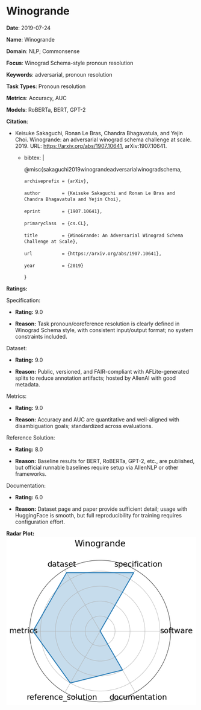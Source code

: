 # Winogrande


**Date**: 2019-07-24


**Name**: Winogrande


**Domain**: NLP; Commonsense


**Focus**: Winograd Schema-style pronoun resolution


**Keywords**: adversarial, pronoun resolution


**Task Types**: Pronoun resolution


**Metrics**: Accuracy, AUC


**Models**: RoBERTa, BERT, GPT-2


**Citation**:


- Keisuke Sakaguchi, Ronan Le Bras, Chandra Bhagavatula, and Yejin Choi. Winogrande: an adversarial winograd schema challenge at scale. 2019. URL: https://arxiv.org/abs/1907.10641, arXiv:1907.10641.

  - bibtex: |

      @misc{sakaguchi2019winograndeadversarialwinogradschema,

        archiveprefix = {arXiv},

        author        = {Keisuke Sakaguchi and Ronan Le Bras and Chandra Bhagavatula and Yejin Choi},

        eprint        = {1907.10641},

        primaryclass  = {cs.CL},

        title         = {WinoGrande: An Adversarial Winograd Schema Challenge at Scale},

        url           = {https://arxiv.org/abs/1907.10641},

        year          = {2019}

      }



**Ratings:**


Specification:


  - **Rating:** 9.0


  - **Reason:** Task  pronoun/coreference resolution  is clearly defined in Winograd Schema style, with consistent input/output format; no system constraints included. 


Dataset:


  - **Rating:** 9.0


  - **Reason:** Public, versioned, and FAIR-compliant with AFLite-generated splits to reduce annotation artifacts; hosted by AllenAI with good metadata. 


Metrics:


  - **Rating:** 9.0


  - **Reason:** Accuracy and AUC are quantitative and well-aligned with disambiguation goals; standardized across evaluations. 


Reference Solution:


  - **Rating:** 8.0


  - **Reason:** Baseline results for BERT, RoBERTa, GPT-2, etc., are published, but official runnable baselines require setup via AllenNLP or other frameworks. 


Documentation:


  - **Rating:** 6.0


  - **Reason:** Dataset page and paper provide sufficient detail; usage with HuggingFace is smooth, but full reproducibility for training requires configuration effort. 


**Radar Plot:**
 ![Winogrande radar plot](../../tex/images/winogrande_radar.png)